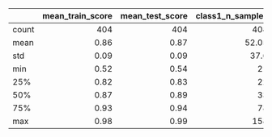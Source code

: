|       |   mean_train_score |   mean_test_score |   class1_n_samples |   class2_n_samples |
|:------|-------------------:|------------------:|-------------------:|-------------------:|
| count |             404    |            404    |             404    |             404    |
| mean  |               0.86 |              0.87 |              52.05 |              48.78 |
| std   |               0.09 |              0.09 |              37.6  |              33.11 |
| min   |               0.52 |              0.54 |              21    |              21    |
| 25%   |               0.82 |              0.83 |              22    |              25    |
| 50%   |               0.87 |              0.89 |              33    |              32    |
| 75%   |               0.93 |              0.94 |              78    |              64    |
| max   |               0.98 |              0.99 |             158    |             158    |
